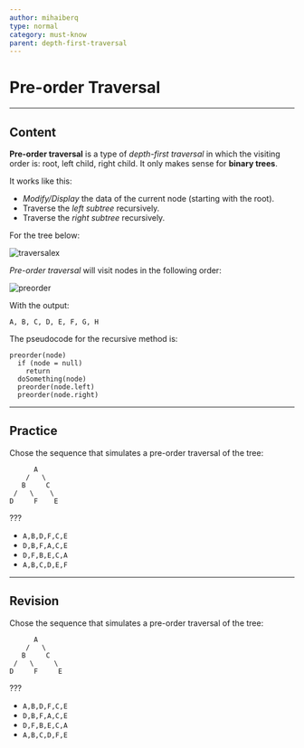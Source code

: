 ```yaml
---
author: mihaiberq
type: normal
category: must-know
parent: depth-first-traversal
---
```


# Pre-order Traversal


---

## Content

**Pre-order traversal** is a type of *depth-first traversal* in which the visiting order is: root, left child, right child. It only makes sense for **binary trees**.

It works like this:

- *Modify/Display* the data of the current node (starting with the root).
- Traverse the *left subtree* recursively.
- Traverse the *right subtree* recursively.

For the tree below:

![traversalex](https://img.enkipro.com/a60c49e26c0b710b7fd170527d2adf93.png)

*Pre-order traversal* will visit nodes in the following order:

![preorder](https://img.enkipro.com/508bf94856560067c2a843ea7e3e2185.png)

With the output:

```plain-text
A, B, C, D, E, F, G, H
```

The pseudocode for the recursive method is:

```plain-text
preorder(node)
  if (node = null)
    return
  doSomething(node)
  preorder(node.left)
  preorder(node.right)
```


---

## Practice

Chose the sequence that simulates a pre-order traversal of the tree:

```plain-text
      A
    /   \
   B     C
 /   \    \
D     F    E
```

???

- `A,B,D,F,C,E`
- `D,B,F,A,C,E`
- `D,F,B,E,C,A`
- `A,B,C,D,E,F`


---

## Revision

Chose the sequence that simulates a pre-order traversal of the tree:

```plain-text
      A
    /   \
   B     C
 /   \     \
D     F     E
```

???

- `A,B,D,F,C,E`
- `D,B,F,A,C,E`
- `D,F,B,E,C,A`
- `A,B,C,D,F,E`
